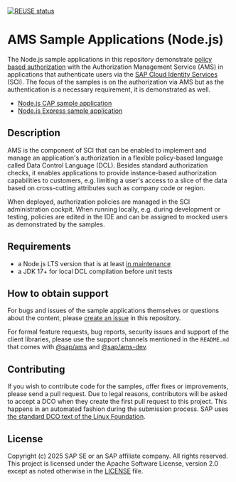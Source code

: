 
[![REUSE status](https://api.reuse.software/badge/github.com/SAP-samples/ams-samples-node)](https://api.reuse.software/info/github.com/SAP-samples/ams-samples-node)

# AMS Sample Applications (Node.js)
The Node.js sample applications in this repository demonstrate [policy based authorization](https://help.sap.com/docs/identity-authentication/identity-authentication/configuring-authorization-policies?locale=en-US) with the Authorization Management Service (AMS) in applications that authenticate users via the [SAP Cloud Identity Services](https://help.sap.com/docs/identity-authentication?locale=en-US) (SCI). The focus of the samples is on the authorization via AMS but as the authentication is a necessary requirement, it is demonstrated as well.

- [Node.js CAP sample application](./ams-cap-nodejs-bookshop/)
- [Node.js Express sample application](./ams-express-shopping/)

## Description
AMS is the component of SCI that can be enabled to implement and manage an application's authorization in a flexible policy-based language called Data Control Language (DCL). Besides standard authorization checks, it enables applications to provide instance-based authorization capabilities to customers, e.g. limiting a user's access to a slice of the data based on cross-cutting attributes such as company code or region.

When deployed, authorization policies are managed in the SCI administration cockpit. When running locally, e.g. during development or testing, policies are edited in the IDE and can be assigned to mocked users as demonstrated by the samples.

## Requirements
- a Node.js LTS version that is at least [in maintenance](https://nodejs.org/en/about/previous-releases)
- a JDK 17+ for local DCL compilation before unit tests

## How to obtain support
For bugs and issues of the sample applications themselves or questions about the content, please [create an issue](https://github.com/SAP-samples/ams-samples-node/issues) in this repository.

For formal feature requests, bug reports, security issues and support of the client libraries, please use the support channels mentioned in the `README.md` that comes with [@sap/ams](https://www.npmjs.com/package/@sap/ams) and [@sap/ams-dev](https://www.npmjs.com/package/@sap/ams-dev).
 
## Contributing
If you wish to contribute code for the samples, offer fixes or improvements, please send a pull request. Due to legal reasons, contributors will be asked to accept a DCO when they create the first pull request to this project. This happens in an automated fashion during the submission process. SAP uses [the standard DCO text of the Linux Foundation](https://developercertificate.org/).

## License
Copyright (c) 2025 SAP SE or an SAP affiliate company. All rights reserved. This project is licensed under the Apache Software License, version 2.0 except as noted otherwise in the [LICENSE](LICENSE) file.

